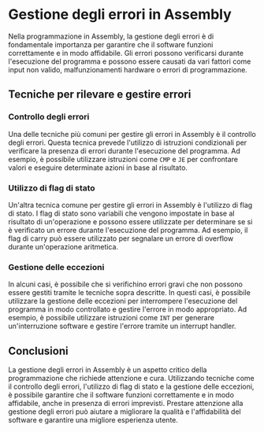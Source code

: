 # Gestione degli errori in Assembly

Nella programmazione in Assembly, la gestione degli errori è di fondamentale importanza per garantire che il software funzioni correttamente e in modo affidabile. Gli errori possono verificarsi durante l'esecuzione del programma e possono essere causati da vari fattori come input non valido, malfunzionamenti hardware o errori di programmazione.

## Tecniche per rilevare e gestire errori

### Controllo degli errori

Una delle tecniche più comuni per gestire gli errori in Assembly è il controllo degli errori. Questa tecnica prevede l'utilizzo di istruzioni condizionali per verificare la presenza di errori durante l'esecuzione del programma. Ad esempio, è possibile utilizzare istruzioni come `CMP` e `JE` per confrontare valori e eseguire determinate azioni in base al risultato.

### Utilizzo di flag di stato

Un'altra tecnica comune per gestire gli errori in Assembly è l'utilizzo di flag di stato. I flag di stato sono variabili che vengono impostate in base al risultato di un'operazione e possono essere utilizzate per determinare se si è verificato un errore durante l'esecuzione del programma. Ad esempio, il flag di carry può essere utilizzato per segnalare un errore di overflow durante un'operazione aritmetica.

### Gestione delle eccezioni

In alcuni casi, è possibile che si verifichino errori gravi che non possono essere gestiti tramite le tecniche sopra descritte. In questi casi, è possibile utilizzare la gestione delle eccezioni per interrompere l'esecuzione del programma in modo controllato e gestire l'errore in modo appropriato. Ad esempio, è possibile utilizzare istruzioni come `INT` per generare un'interruzione software e gestire l'errore tramite un interrupt handler.

## Conclusioni

La gestione degli errori in Assembly è un aspetto critico della programmazione che richiede attenzione e cura. Utilizzando tecniche come il controllo degli errori, l'utilizzo di flag di stato e la gestione delle eccezioni, è possibile garantire che il software funzioni correttamente e in modo affidabile, anche in presenza di errori imprevisti. Prestare attenzione alla gestione degli errori può aiutare a migliorare la qualità e l'affidabilità del software e garantire una migliore esperienza utente.